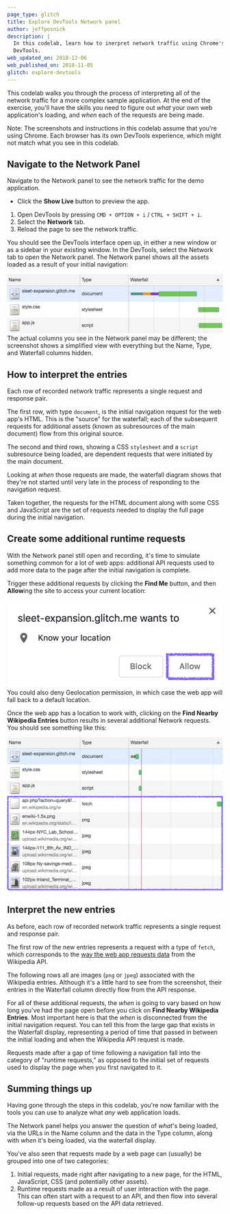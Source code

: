 ```yaml
---
page_type: glitch
title: Explore DevTools Network panel
author: jeffposnick
description: |
  In this codelab, learn how to inerpret network traffic using Chrome's
  DevTools.
web_updated_on: 2018-12-06
web_published_on: 2018-11-05
glitch: explore-devtools
---
```


This codelab walks you through the process of interpreting all of the network
traffic for a more complex sample application. At the end of the exercise,
you'll have the skills you need to figure out _what_ your own web application's
loading, and _when_ each of the requests are being made.

Note: The screenshots and instructions in this codelab assume that you're using
Chrome. Each browser has its own DevTools experience, which might
not match what you see in this codelab.

## Navigate to the Network Panel

Navigate to the Network panel to see the network traffic for the demo
application.

- Click the **Show Live** button to preview the app.

<web-screenshot type="show-live"></web-screenshot>

1. Open DevTools by pressing `CMD + OPTION + i` / `CTRL + SHIFT + i`.
1. Select the **Network** tab.
1. Reload the page to see the network traffic.

You should see the DevTools interface open up, in either a new window or as a
sidebar in your existing window. In the DevTools, select the Network
tab to open the Network panel.
The Network panel shows all the assets loaded as a result of your initial
navigation:

<img class="screenshot" src="./initial-navigation.png" alt="Chrome DevTools' network panel.">

<div class="aside note">
The actual columns you see in the Network panel may be different; the
screenshot shows a simplified view with everything but the Name, Type, and
Waterfall columns hidden.
</div>

## How to interpret the entries

Each row of recorded network traffic represents a single request and response
pair.

The first row, with type `document`, is the initial navigation request for the
web app's HTML. This is the "source" for the waterfall; each of the subsequent
requests for additional assets (known as subresources of the main document) flow
from this original source.

The second and third rows, showing a CSS `stylesheet` and a `script` subresource
being loaded, are dependent requests that were initiated by the main document.

Looking at _when_ those requests are made, the waterfall diagram shows that
they're not started until very late in the process of responding to the
navigation request.

Taken together, the requests for the HTML document along with some CSS and
JavaScript are the set of requests needed to display the full page during the
initial navigation.

## Create some additional runtime requests

With the Network panel still open and recording, it's time to simulate something
common for a lot of web apps: additional API requests used to add more data to
the page after the initial navigation is complete.

Trigger these additional requests by clicking the **Find Me** button, and then
**Allow**ing the site to access your current location:

<img src="./allow-location.png" alt="The allow location permission prompt.">

<div class="aside note">
You could also deny Geolocation permission, in which case the web app
will fall back to a default location.
</div>

Once the web app has a location to work with, clicking on the **Find Nearby
Wikipedia Entries** button results in several additional Network requests. You
should see something like this:

![image](./network-requests.png)

## Interpret the new entries

As before, each row of recorded network traffic represents a single request
and response pair.

The first row of the new entries represents a request with a type of `fetch`,
which corresponds to the
[way the web app requests data](https://developer.mozilla.org/en-US/docs/Web/API/Fetch_API)
from the Wikipedia API.

The following rows all are images (`png` or `jpeg`) associated with the
Wikipedia entries. Although it's a little hard to see from the screenshot, their
entries in the Waterfall column directly flow from the API response.

For all of these additional requests, the _when_ is going to vary based on how
long you've had the page open before you click on **Find Nearby Wikipedia
Entries**. Most important here is that the _when_ is disconnected from the
initial navigation request. You can tell this from the large gap that exists in
the Waterfall display, representing a period of time that passed in between the
initial loading and when the Wikipedia API request is made.

Requests made after a gap of time following a navigation fall into the category
of "runtime requests," as opposed to the initial set of requests used to display
the page when you first navigated to it.

## Summing things up

Having gone through the steps in this codelab, you're now familiar with the
tools you can use to analyze what _any_ web application loads.

The Network panel helps you answer the question of _what_'s being loaded, via
the URLs in the Name column and the data in the Type column, along with _when_
it's being loaded, via the waterfall display.

You've also seen that requests made by a web page can (usually) be grouped into
one of two categories:

1. Initial requests, made right after navigating to a new page, for the
    HTML, JavaScript, CSS (and potentially other assets).
1. Runtime requests made as a result of user interaction with the page. This
    can often start with a request to an API, and then flow into several
    follow-up requests based on the API data retrieved.
